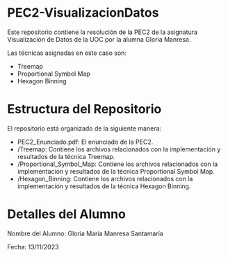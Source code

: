 # PEC2-VisualizacionDatos

Este repositorio contiene la resolución de la PEC2 de la asignatura Visualización de Datos de la UOC por la alumna Gloria Manresa.

Las técnicas asignadas en este caso son:
- Treemap
- Proportional Symbol Map
- Hexagon Binning

# Estructura del Repositorio
El repositorio está organizado de la siguiente manera:

- PEC2_Enunciado.pdf: El enunciado de la PEC2.
- /Treemap: Contiene los archivos relacionados con la implementación y resultados de la técnica Treemap.
- /Proportional_Symbol_Map: Contiene los archivos relacionados con la implementación y resultados de la técnica Proportional Symbol Map.
- /Hexagon_Binning: Contiene los archivos relacionados con la implementación y resultados de la técnica Hexagon Binning.

# Detalles del Alumno
Nombre del Alumno: Gloria María Manresa Santamaría

Fecha: 13/11/2023
